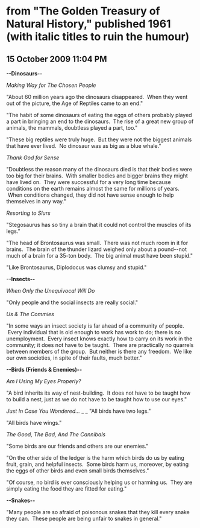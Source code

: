 # from "The Golden Treasury of Natural History," published 1961 (with italic titles to ruin the humour)
## 15 October 2009 11:04 PM

**\--Dinosaurs--**

_Making Way for The Chosen People_

"About 60 million years ago the dinosaurs disappeared.  When they went out of the picture, the Age of Reptiles came to an end."

"The habit of some dinosaurs of eating the eggs of others probably played a part in bringing an end to the dinosaurs.  The rise of a great new group of animals, the mammals, doubtless played a part, too."

"These big reptiles were truly huge.  But they were not the biggest animals that have ever lived.  No dinosaur was as big as a blue whale."


_Thank God for Sense_

"Doubtless the reason many of the dinosaurs died is that their bodies were too big for their brains.  With smaller bodies and bigger brains they might have lived on.  They were successful for a very long time because conditions on the earth remains almost the same for millions of years.  When conditions changed, they did not have sense enough to help themselves in any way."


_Resorting to Slurs_

"Stegosaurus has so tiny a brain that it could not control the muscles of its legs."

"The head of Brontosaurus was small.  There was not much room in it for brains.  The brain of the thunder lizard weighed only about a pound--not much of a brain for a 35-ton body.  The big animal must have been stupid."

"Like Brontosaurus, Diplodocus was clumsy and stupid."



**\--Insects--**

_When Only the Unequivocal Will Do_

"Only people and the social insects are really social."


_Us & The Commies_

"In some ways an insect society is far ahead of a community of people.  Every individual that is old enough to work has work to do; there is no unemployment.  Every insect knows exactly how to carry on its work in the community; it does not have to be taught.  There are practically no quarrels between members of the group.  But neither is there any freedom.  We like our own societies, in spite of their faults, much better."



**\--Birds (Friends & Enemies)--**

_Am I Using My Eyes Properly?_

"A bird inherits its way of nest-building.  It does not have to be taught how to build a nest, just as we do not have to be taught how to use our eyes."


_Just In Case You Wondered..._
_
_
"All birds have two legs."

"All birds have wings."


_The Good, The Bad, And The Cannibals_

"Some birds are our friends and others are our enemies."

"On the other side of the ledger is the harm which birds do us by eating fruit, grain, and helpful insects.  Some birds harm us, moreover, by eating the eggs of other birds and even small birds themselves."

"Of course, no bird is ever consciously helping us or harming us.  They are simply eating the food they are fitted for eating."



**\--Snakes--**

"Many people are so afraid of poisonous snakes that they kill every snake they can.  These people are being unfair to snakes in general."